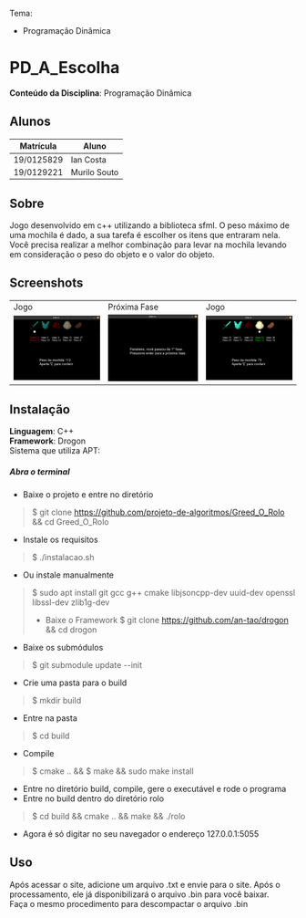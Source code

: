 Tema:
 - Programação Dinâmica

# PD_A_Escolha

**Conteúdo da Disciplina**: Programação Dinâmica<br>

## Alunos
|Matrícula | Aluno |
| -- | -- |
| 19/0125829 |  Ian Costa  |
| 19/0129221 |  Murilo Souto|

## Sobre 
Jogo desenvolvido em c++ utilizando a biblioteca sfml. O peso máximo de uma mochila é dado, a sua tarefa é escolher os itens que entraram nela. Você precisa realizar a melhor combinação para levar na mochila levando em consideração o peso do objeto e o valor do objeto.

## Screenshots
<table>
    <tr>
        <td>Jogo</td><td>Próxima Fase</td><td>Jogo</td>
    </tr>
    <tr>
        <td><img src="/1.png" width="200"></td><td><img src="/2.png" width="200"></td><td><img src="/3.png" width="200"></td>
    </tr>
</table>

## Instalação 
**Linguagem**: C++<br>
**Framework**: Drogon<br>
Sistema que utiliza APT:

##### Abra o terminal
- Baixe o projeto e entre no diretório
> $ git clone https://github.com/projeto-de-algoritmos/Greed_O_Rolo && cd Greed_O_Rolo
- Instale os requisitos
> $ ./instalacao.sh
- Ou instale manualmente
> $ sudo apt install git gcc g++ cmake libjsoncpp-dev uuid-dev openssl libssl-dev zlib1g-dev
> - Baixe o Framework
> $ git clone https://github.com/an-tao/drogon && cd drogon
- Baixe os submódulos
> $ git submodule update --init
- Crie uma pasta para o build
> $ mkdir build
- Entre na pasta
> $ cd build
- Compile
> $ cmake .. && $ make && sudo make install
- Entre no diretório build, compile, gere o executável e rode o programa
- Entre no build dentro do diretório rolo
> $ cd build && cmake .. && make && ./rolo
- Agora é só digitar no seu navegador o endereço 127.0.0.1:5055 

## Uso 
Após acessar o site, adicione um arquivo .txt e envie para o site. Após o processamento, ele já disponibilizará o arquivo .bin para você baixar.<br> Faça o mesmo procedimento para descompactar o arquivo .bin
